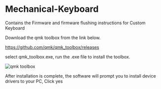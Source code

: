 # Mechanical-Keyboard
Contains the Firmware and firmware flushing instructions for Custom Keyboard

Download the qmk toolbox from the link below.

https://github.com/qmk/qmk_toolbox/releases

select qmk_toolbox.exe, run the .exe file to install the toolbox.

![qmk toolbox](https://user-images.githubusercontent.com/10372716/193069749-86f423d0-a8f6-4cda-bd33-23ce6d79eeee.png)

After installation is complete, the software will prompt you to install
device drivers to your PC, Click yes


